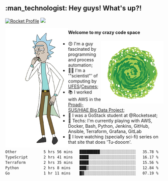 
<h2> :man_technologist: Hey guys! What's up?!</h2>
                                                                         
[![Rocket Profile](https://img.shields.io/static/v1?label=Rocketseat&message=Profile&colorA=purple&color=black&logo=Rocket&logoColor=white)](https://app.rocketseat.com.br/me/elyabe)
<a href="https://www.linkedin.com/in/elyabe/"><img src="https://img.shields.io/badge/LinkedIn-informational?logo=linkedin"/></a>

<img align='left' src="https://raw.githubusercontent.com/Elyabe/Elyabe/master/images/rick-dancing.gif" width='200'>

                       
#### Welcome to my crazy code space 
<img align='right' src="https://raw.githubusercontent.com/Elyabe/elyabe/master/images/portal-3.gif" width='200'>

- :heart_eyes: I'm a guy fascinated by programming and process automation; 
- :office_worker: I'm a '"scientist"' of computing by [UFES](http://ufes.br)/[Ceunes](http://ceunes.ufes.br);
- :books: I worked with AWS in the [Proadi-SUS/HIAE Big Data Project](https://www.einstein.br/responsabilidade-social/atuacao-com-o-ministerio-da-saude/proadi-sus);
- :rocket: I was a GoStack student at @Rocketseat;
- :green_heart: Techs: I'm currently playing with AWS, Docker, Bash, Python, Jenkins, GitHub, Ansible, Terraform, Grafana, GitLab
- :movie_camera: I love watching (specially sci-fi) series on that site that does 'Tu-dooom'.

<!--START_SECTION:waka-->

```txt
Other            5 hrs 56 mins   █████████░░░░░░░░░░░░░░░░   35.78 %
TypeScript       2 hrs 41 mins   ████░░░░░░░░░░░░░░░░░░░░░   16.17 %
Terraform        2 hrs 35 mins   ████░░░░░░░░░░░░░░░░░░░░░   15.56 %
Python           2 hrs 8 mins    ███▒░░░░░░░░░░░░░░░░░░░░░   12.84 %
Go               1 hr 11 mins    █▓░░░░░░░░░░░░░░░░░░░░░░░   07.19 %
```

<!--END_SECTION:waka-->
